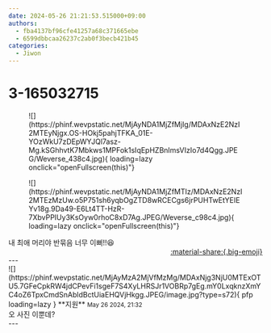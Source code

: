 ```yaml
---
date: 2024-05-26 21:21:53.515000+09:00
authors:
  - fba4137bf96cfe41257a68c371665ebe
  - 6599dbbcaa26237c2ab0f3becb421b45
categories:
  - Jiwon
---
```


# 3-165032715

<div class="post-container" markdown="1">
<div class="content-container md-sidebar__scrollwrap" markdown="1">


<figure markdown="1">
![](https://phinf.wevpstatic.net/MjAyNDA1MjZfMjIg/MDAxNzE2NzI2MTEyNjgx.OS-HOkj5pahjTFKA_01E-YOzWkU7zDEpWYJQl7asz-Mg.kSGhhvtK7Mbkws1MPFok1sIqEpHZBnImsVIzIo7d4Qgg.JPEG/Weverse_438c4.jpg){ loading=lazy onclick="openFullscreen(this)"}
</figure>

<figure markdown="1">
![](https://phinf.wevpstatic.net/MjAyNDA1MjZfMTIz/MDAxNzE2NzI2MTEzMzUw.o5P751sh6yqbOgZTD8wRCECgs6jrPUHTwEtYEIEYv18g.9Da49-E6Lt4TT-HzR-7XbvPPIUy3KsOyw0rhoC8xD7Ag.JPEG/Weverse_c98c4.jpg){ loading=lazy onclick="openFullscreen(this)"}
</figure>
내 최애 머리야 반묶음 너무 이뻐!!😆

</div>
</div>

<div style="text-align: right;" markdown="1">
<a href="https://weverse.io/fromis9/fanpost/3-165032715" style="text-align: right;">:material-share:{.big-emoji}</a>
</div>
---

<div class="comments-container md-sidebar__scrollwrap" markdown="1">
<div class="comment" markdown="1">
<div class='id-container' markdown="1">
![](https://phinf.wevpstatic.net/MjAyMzA2MjVfMzMg/MDAxNjg3NjU0MTExOTU5.7GFeCpkRW4jdCPevFi1sgeF7S4XyLHRSJr1VOBRp7gEg.mY0LxqknzXmYC4oZ6TpxCmdSnAbldBctUiaEHQVjHkgg.JPEG/image.jpg?type=s72){ pfp loading=lazy }
**<span class="artist">지원</span>** <small>May 26 2024, 21:32</small><br>
</div>
<div class='comment-body' markdown="1">
오 사진 이뿐데?
</div>
</div>
</div>
---
